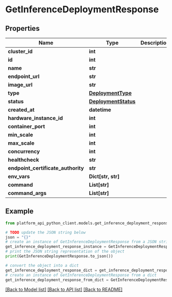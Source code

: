 # GetInferenceDeploymentResponse


## Properties

Name | Type | Description | Notes
------------ | ------------- | ------------- | -------------
**cluster_id** | **int** |  | 
**id** | **int** |  | 
**name** | **str** |  | 
**endpoint_url** | **str** |  | 
**image_url** | **str** |  | 
**type** | [**DeploymentType**](DeploymentType.md) |  | 
**status** | [**DeploymentStatus**](DeploymentStatus.md) |  | 
**created_at** | **datetime** |  | 
**hardware_instance_id** | **int** |  | 
**container_port** | **int** |  | 
**min_scale** | **int** |  | 
**max_scale** | **int** |  | 
**concurrency** | **int** |  | 
**healthcheck** | **str** |  | 
**endpoint_certificate_authority** | **str** |  | 
**env_vars** | **Dict[str, str]** |  | 
**command** | **List[str]** |  | 
**command_args** | **List[str]** |  | 

## Example

```python
from platform_api_python_client.models.get_inference_deployment_response import GetInferenceDeploymentResponse

# TODO update the JSON string below
json = "{}"
# create an instance of GetInferenceDeploymentResponse from a JSON string
get_inference_deployment_response_instance = GetInferenceDeploymentResponse.from_json(json)
# print the JSON string representation of the object
print(GetInferenceDeploymentResponse.to_json())

# convert the object into a dict
get_inference_deployment_response_dict = get_inference_deployment_response_instance.to_dict()
# create an instance of GetInferenceDeploymentResponse from a dict
get_inference_deployment_response_from_dict = GetInferenceDeploymentResponse.from_dict(get_inference_deployment_response_dict)
```
[[Back to Model list]](../README.md#documentation-for-models) [[Back to API list]](../README.md#documentation-for-api-endpoints) [[Back to README]](../README.md)


